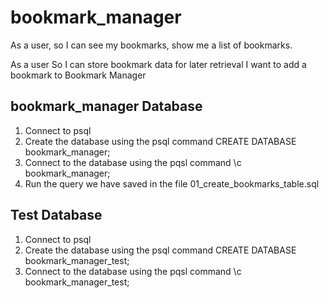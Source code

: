 # bookmark_manager


As a user,
so I can see my bookmarks,
show me a list of bookmarks.

As a user
So I can store bookmark data for later retrieval
I want to add a bookmark to Bookmark Manager

  ## bookmark_manager Database

  1.  Connect to psql
  2.  Create the database using the psql command CREATE DATABASE  bookmark_manager;
  3.  Connect to the database using the pqsl command \c bookmark_manager;
  4.  Run the query we have saved in the file 01_create_bookmarks_table.sql

  ## Test Database

  1.  Connect to psql
  2.  Create the database using the psql command CREATE DATABASE  bookmark_manager_test;
  3.  Connect to the database using the pqsl command \c bookmark_manager_test;
